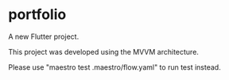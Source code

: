 # portfolio

A new Flutter project.

This project was developed using the MVVM architecture.

Please use "maestro test .maestro/flow.yaml" to run test instead.
